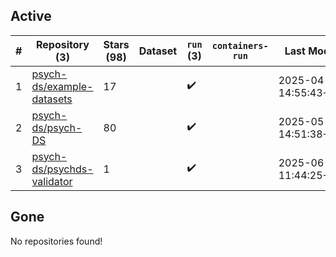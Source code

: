 ## Active
| # | Repository (3) | Stars (98) | Dataset | `run` (3) | `containers-run` | Last Modified |
| --- | --- | --- | --- | --- | --- | --- |
| 1 | [psych-ds/example-datasets](https://github.com/psych-ds/example-datasets) | 17 |  | :heavy_check_mark: |  | 2025-04-09 14:55:43+00:00 |
| 2 | [psych-ds/psych-DS](https://github.com/psych-ds/psych-DS) | 80 |  | :heavy_check_mark: |  | 2025-05-28 14:51:38+00:00 |
| 3 | [psych-ds/psychds-validator](https://github.com/psych-ds/psychds-validator) | 1 |  | :heavy_check_mark: |  | 2025-06-30 11:44:25+00:00 |

## Gone
No repositories found!

